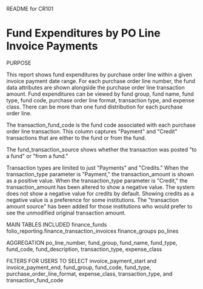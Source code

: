 README for CR101

# Fund Expenditures by PO Line Invoice Payments
 
PURPOSE
<p>
This report shows fund expenditures by purchase order line within 
a given invoice payment date range. For each purchase order line number, 
the fund data attributes are shown alongside the purchase order line transaction amount. 
Fund expenditures can be viewed by fund group, fund name, fund type, fund code, 
purchase order line format, transaction type, and expense class. There can be 
more than one fund distribution for each purchase order line.<br>
</p>
<p>
The transaction_fund_code is the fund code associated with each 
purchase order line transaction. This column captures "Payment" and
"Credit" transactions that are either to the fund or from the fund.<br>
</p>
<p>
 The fund_transaction_source shows whether the transaction was posted 
"to a fund" or "from a fund."<br>
</p>
<p>
Transaction types are limited to just "Payments" and "Credits."
When the transaction_type parameter is "Payment," the transaction_amount 
is shown as a positive value. When the transaction_type
parameter is "Credit," the transaction_amount has been altered to show a
negative value. The system does not show a negative value for credits by default.
Showing credits as a negative value is a preference for some institutions.
The "transaction amount source" has been added for those institutions who would 
prefer to see the unmodified original transaction amount.<br>
</p>
<p>
MAIN TABLES INCLUDED
finance_funds
folio_reporting.finance_transaction_invoices
finance_groups
po_lines<br>
</p>
<p>
AGGREGATION
po_line_number, fund_group, fund_name, fund_type, fund_code, fund_description, transaction_type, expense_class <br>
</p>
<p>
FILTERS FOR USERS TO SELECT 
invoice_payment_start and invoice_payment_end, fund_group, fund_code, fund_type, purchase_order_line_format, 
expense_class, transaction_type, and transaction_fund_code <br>
</p>
